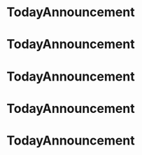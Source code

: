 # TodayAnnouncement
# TodayAnnouncement
# TodayAnnouncement
# TodayAnnouncement
# TodayAnnouncement
